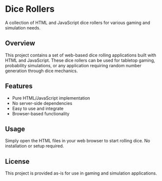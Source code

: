 # Dice Rollers

A collection of HTML and JavaScript dice rollers for various gaming and simulation needs.

## Overview

This project contains a set of web-based dice rolling applications built with HTML and JavaScript. These dice rollers can be used for tabletop gaming, probability simulations, or any application requiring random number generation through dice mechanics.

## Features

- Pure HTML/JavaScript implementation
- No server-side dependencies
- Easy to use and integrate
- Browser-based functionality

## Usage

Simply open the HTML files in your web browser to start rolling dice. No installation or setup required.

## License

This project is provided as-is for use in gaming and simulation applications.

